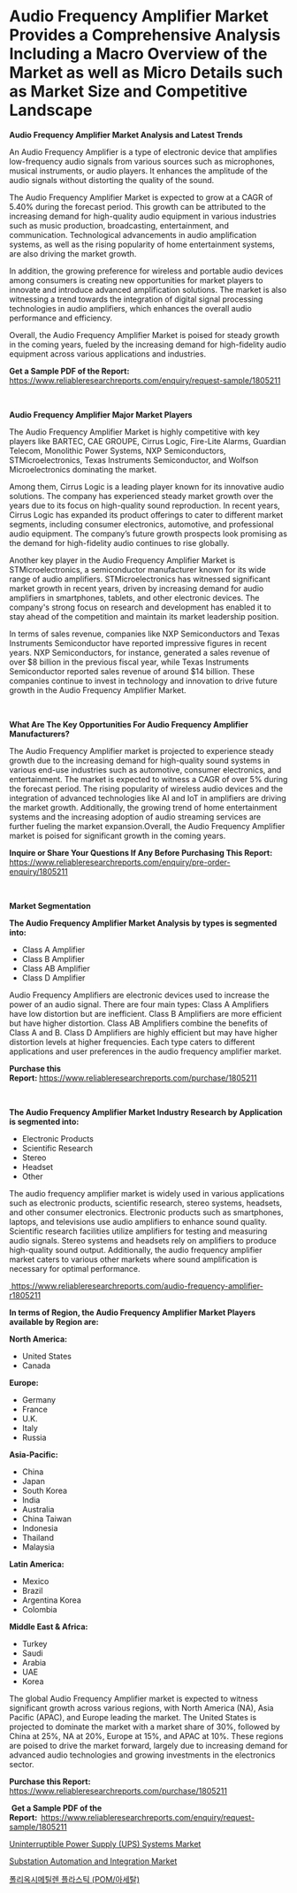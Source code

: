 <p><h1>Audio Frequency Amplifier Market Provides a Comprehensive Analysis Including a Macro Overview of the Market as well as Micro Details such as Market Size and Competitive Landscape</h1></p><p><strong>Audio Frequency Amplifier Market Analysis and Latest Trends</strong></p>
<p><p>An Audio Frequency Amplifier is a type of electronic device that amplifies low-frequency audio signals from various sources such as microphones, musical instruments, or audio players. It enhances the amplitude of the audio signals without distorting the quality of the sound.</p><p>The Audio Frequency Amplifier Market is expected to grow at a CAGR of 5.40% during the forecast period. This growth can be attributed to the increasing demand for high-quality audio equipment in various industries such as music production, broadcasting, entertainment, and communication. Technological advancements in audio amplification systems, as well as the rising popularity of home entertainment systems, are also driving the market growth.</p><p>In addition, the growing preference for wireless and portable audio devices among consumers is creating new opportunities for market players to innovate and introduce advanced amplification solutions. The market is also witnessing a trend towards the integration of digital signal processing technologies in audio amplifiers, which enhances the overall audio performance and efficiency.</p><p>Overall, the Audio Frequency Amplifier Market is poised for steady growth in the coming years, fueled by the increasing demand for high-fidelity audio equipment across various applications and industries.</p></p>
<p><strong>Get a Sample PDF of the Report:&nbsp;</strong> <a href="https://www.reliableresearchreports.com/enquiry/request-sample/1805211">https://www.reliableresearchreports.com/enquiry/request-sample/1805211</a></p>
<p>&nbsp;</p>
<p><strong>Audio Frequency Amplifier Major Market Players</strong></p>
<p><p>The Audio Frequency Amplifier Market is highly competitive with key players like BARTEC, CAE GROUPE, Cirrus Logic, Fire-Lite Alarms, Guardian Telecom, Monolithic Power Systems, NXP Semiconductors, STMicroelectronics, Texas Instruments Semiconductor, and Wolfson Microelectronics dominating the market. </p><p>Among them, Cirrus Logic is a leading player known for its innovative audio solutions. The company has experienced steady market growth over the years due to its focus on high-quality sound reproduction. In recent years, Cirrus Logic has expanded its product offerings to cater to different market segments, including consumer electronics, automotive, and professional audio equipment. The company’s future growth prospects look promising as the demand for high-fidelity audio continues to rise globally.</p><p>Another key player in the Audio Frequency Amplifier Market is STMicroelectronics, a semiconductor manufacturer known for its wide range of audio amplifiers. STMicroelectronics has witnessed significant market growth in recent years, driven by increasing demand for audio amplifiers in smartphones, tablets, and other electronic devices. The company's strong focus on research and development has enabled it to stay ahead of the competition and maintain its market leadership position.</p><p>In terms of sales revenue, companies like NXP Semiconductors and Texas Instruments Semiconductor have reported impressive figures in recent years. NXP Semiconductors, for instance, generated a sales revenue of over $8 billion in the previous fiscal year, while Texas Instruments Semiconductor reported sales revenue of around $14 billion. These companies continue to invest in technology and innovation to drive future growth in the Audio Frequency Amplifier Market.</p></p>
<p>&nbsp;</p>
<p><strong>What Are The Key Opportunities For Audio Frequency Amplifier Manufacturers?</strong></p>
<p><p>The Audio Frequency Amplifier market is projected to experience steady growth due to the increasing demand for high-quality sound systems in various end-use industries such as automotive, consumer electronics, and entertainment. The market is expected to witness a CAGR of over 5% during the forecast period. The rising popularity of wireless audio devices and the integration of advanced technologies like AI and IoT in amplifiers are driving the market growth. Additionally, the growing trend of home entertainment systems and the increasing adoption of audio streaming services are further fueling the market expansion.Overall, the Audio Frequency Amplifier market is poised for significant growth in the coming years.</p></p>
<p><strong>Inquire or Share Your Questions If Any Before Purchasing This Report:</strong> <a href="https://www.reliableresearchreports.com/enquiry/pre-order-enquiry/1805211">https://www.reliableresearchreports.com/enquiry/pre-order-enquiry/1805211</a></p>
<p>&nbsp;</p>
<p><strong>Market Segmentation</strong></p>
<p><strong>The Audio Frequency Amplifier Market Analysis by types is segmented into:</strong></p>
<p><ul><li>Class A Amplifier</li><li>Class B Amplifier</li><li>Class AB Amplifier</li><li>Class D Amplifier</li></ul></p>
<p><p>Audio Frequency Amplifiers are electronic devices used to increase the power of an audio signal. There are four main types: Class A Amplifiers have low distortion but are inefficient. Class B Amplifiers are more efficient but have higher distortion. Class AB Amplifiers combine the benefits of Class A and B. Class D Amplifiers are highly efficient but may have higher distortion levels at higher frequencies. Each type caters to different applications and user preferences in the audio frequency amplifier market.</p></p>
<p><strong>Purchase this Report:&nbsp;</strong><a href="https://www.reliableresearchreports.com/purchase/1805211">https://www.reliableresearchreports.com/purchase/1805211</a></p>
<p>&nbsp;</p>
<p><strong>The Audio Frequency Amplifier Market Industry Research by Application is segmented into:</strong></p>
<p><ul><li>Electronic Products</li><li>Scientific Research</li><li>Stereo</li><li>Headset</li><li>Other</li></ul></p>
<p><p>The audio frequency amplifier market is widely used in various applications such as electronic products, scientific research, stereo systems, headsets, and other consumer electronics. Electronic products such as smartphones, laptops, and televisions use audio amplifiers to enhance sound quality. Scientific research facilities utilize amplifiers for testing and measuring audio signals. Stereo systems and headsets rely on amplifiers to produce high-quality sound output. Additionally, the audio frequency amplifier market caters to various other markets where sound amplification is necessary for optimal performance.</p></p>
<p><a href="https://www.reliableresearchreports.com/audio-frequency-amplifier-r1805211">&nbsp;https://www.reliableresearchreports.com/audio-frequency-amplifier-r1805211</a></p>
<p><strong>In terms of Region, the Audio Frequency Amplifier Market Players available by Region are:</strong></p>
<p>
    <p> <strong> North America: </strong>
        <ul>
            <li>United States</li>
            <li>Canada</li>
        </ul>
        </p> 
    <p> <strong> Europe: </strong>
        <ul>
            <li>Germany</li>
            <li>France</li>
            <li>U.K.</li>
            <li>Italy</li>
            <li>Russia</li>
        </ul>
        </p> 
    <p> <strong> Asia-Pacific: </strong>
        <ul>
            <li>China</li>
            <li>Japan</li>
            <li>South Korea</li>
            <li>India</li>
            <li>Australia</li>
            <li>China Taiwan</li>
            <li>Indonesia</li>
            <li>Thailand</li>
            <li>Malaysia</li>
        </ul>
        </p> 
    <p> <strong> Latin America: </strong>
        <ul>
            <li>Mexico</li>
            <li>Brazil</li>
            <li>Argentina Korea</li>
            <li>Colombia</li>
        </ul>
        </p> 
    <p> <strong> Middle East & Africa: </strong>
        <ul>
            <li>Turkey</li>
            <li>Saudi</li>
            <li>Arabia</li>
            <li>UAE</li>
            <li>Korea</li>
        </ul>
    </p>
    </p>
<p><p>The global Audio Frequency Amplifier market is expected to witness significant growth across various regions, with North America (NA), Asia Pacific (APAC), and Europe leading the market. The United States is projected to dominate the market with a market share of 30%, followed by China at 25%, NA at 20%, Europe at 15%, and APAC at 10%. These regions are poised to drive the market forward, largely due to increasing demand for advanced audio technologies and growing investments in the electronics sector.</p></p>
<p><strong>Purchase this Report: </strong><a href="https://www.reliableresearchreports.com/purchase/1805211">https://www.reliableresearchreports.com/purchase/1805211</a></p>
<p>&nbsp;<strong>Get a Sample PDF of the Report:&nbsp;&nbsp;</strong><a href="https://www.reliableresearchreports.com/enquiry/request-sample/1805211">https://www.reliableresearchreports.com/enquiry/request-sample/1805211</a></p>
<p><strong></strong></p>
<p><p><a href="https://github.com/amirvaghari/Market-Research-Report-List-1/blob/main/uninterruptible-power-supply-ups-systems-market.md">Uninterruptible Power Supply (UPS) Systems Market</a></p><p><a href="https://github.com/JennyferFeil2023/Market-Research-Report-List-1/blob/main/substation-automation-and-integration-market.md">Substation Automation and Integration Market</a></p><p><a href="https://github.com/kimvicki3212024/Market-Research-Report-List-1/blob/main/8483788162397.md">폴리옥시메틸렌 플라스틱 (POM/아세탈)</a></p></p>